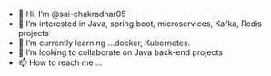 - 👋 Hi, I’m @sai-chakradhar05
- 👀 I’m interested in Java, spring boot, microservices, Kafka, Redis projects
- 🌱 I’m currently learning ...docker, Kubernetes.
- 💞️ I’m looking to collaborate on Java back-end projects
- 📫 How to reach me ...

<!---
sai-chakradhar05/sai-chakradhar05 is a ✨ special ✨ repository because its `README.md` (this file) appears on your GitHub profile.
You can click the Preview link to take a look at your changes.
--->

